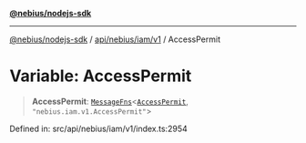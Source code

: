 [**@nebius/nodejs-sdk**](../../../../../README.md)

---

[@nebius/nodejs-sdk](../../../../../README.md) / [api/nebius/iam/v1](../README.md) / AccessPermit

# Variable: AccessPermit

> **AccessPermit**: [`MessageFns`](../../../../../runtime/protos/core/interfaces/MessageFns.md)\<[`AccessPermit`](../interfaces/AccessPermit.md), `"nebius.iam.v1.AccessPermit"`\>

Defined in: src/api/nebius/iam/v1/index.ts:2954
